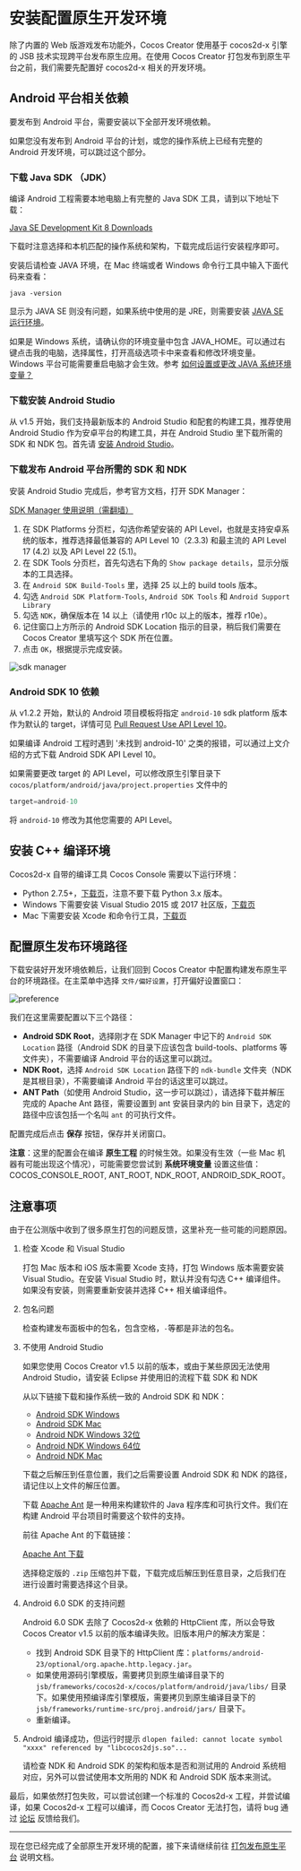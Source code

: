 # 安装配置原生开发环境

除了内置的 Web 版游戏发布功能外，Cocos Creator 使用基于 cocos2d-x 引擎的 JSB 技术实现跨平台发布原生应用。在使用 Cocos Creator 打包发布到原生平台之前，我们需要先配置好 cocos2d-x 相关的开发环境。

## Android 平台相关依赖

要发布到 Android 平台，需要安装以下全部开发环境依赖。

如果您没有发布到 Android 平台的计划，或您的操作系统上已经有完整的 Android 开发环境，可以跳过这个部分。

### 下载 Java SDK （JDK）

编译 Android 工程需要本地电脑上有完整的 Java SDK 工具，请到以下地址下载：

[Java SE Development Kit 8 Downloads](http://www.oracle.com/technetwork/java/javase/downloads/jdk8-downloads-2133151.html)

下载时注意选择和本机匹配的操作系统和架构，下载完成后运行安装程序即可。

安装后请检查 JAVA 环境，在 Mac 终端或者 Windows 命令行工具中输入下面代码来查看：

```
java -version
```

显示为 JAVA SE 则没有问题，如果系统中使用的是 JRE，则需要安装 [JAVA SE 运行环境](http://www.oracle.com/technetwork/java/javase/downloads/index.html)。

如果是 Windows 系统，请确认你的环境变量中包含 JAVA_HOME。可以通过右键点击我的电脑，选择属性，打开高级选项卡中来查看和修改环境变量。Windows 平台可能需要重启电脑才会生效。参考 [如何设置或更改 JAVA 系统环境变量？](https://www.java.com/zh_CN/download/help/path.xml)

### 下载安装 Android Studio

从 v1.5 开始，我们支持最新版本的 Android Studio 和配套的构建工具，推荐使用 Android Studio 作为安卓平台的构建工具，并在 Android Studio 里下载所需的 SDK 和 NDK 包。首先请 [安装 Android Studio](http://www.android-studio.org/)。

### 下载发布 Android 平台所需的 SDK 和 NDK

安装 Android Studio 完成后，参考官方文档，打开 SDK Manager：

[SDK Manager 使用说明（需翻墙）](https://developer.android.com/studio/intro/update.html#sdk-manager)

1. 在 SDK Platforms 分页栏，勾选你希望安装的 API Level，也就是支持安卓系统的版本，推荐选择最低兼容的 API Level 10（2.3.3) 和最主流的 API Level 17 (4.2) 以及 API Level 22 (5.1)。
2. 在 SDK Tools 分页栏，首先勾选右下角的 `Show package details`，显示分版本的工具选择。
3. 在 `Android SDK Build-Tools` 里，选择 25 以上的 build tools 版本。
4. 勾选 `Android SDK Platform-Tools`, `Android SDK Tools` 和 `Android Support Library`
5. 勾选 `NDK`，确保版本在 14 以上（请使用 r10c 以上的版本，推荐 r10e）。
6. 记住窗口上方所示的 Android SDK Location 指示的目录，稍后我们需要在 Cocos Creator 里填写这个 SDK 所在位置。
7. 点击 `OK`，根据提示完成安装。

![sdk manager](setup-native-development/sdk-manager.jpg)

### Android SDK 10 依赖

从 v1.2.2 开始，默认的 Android 项目模板将指定 `android-10` sdk platform 版本作为默认的 target，详情可见 [Pull Request Use API Level 10](https://github.com/cocos-creator/cocos2d-x-lite/pull/316)。

如果编译 Android 工程时遇到 '未找到 android-10' 之类的报错，可以通过上文介绍的方式下载 Android SDK API Level 10。

如果需要更改 target 的 API Level，可以修改原生引擎目录下 `cocos/platform/android/java/project.properties` 文件中的

```java
target=android-10
```

将 `android-10` 修改为其他您需要的 API Level。

## 安装 C++ 编译环境

Cocos2d-x 自带的编译工具 Cocos Console 需要以下运行环境：

- Python 2.7.5+，[下载页](https://www.python.org/downloads/)，注意不要下载 Python 3.x 版本。
- Windows 下需要安装 Visual Studio 2015 或 2017 社区版，[下载页](https://www.visualstudio.com/downloads/download-visual-studio-vs)
- Mac 下需要安装 Xcode 和命令行工具，[下载页](https://developer.apple.com/xcode/download/)

## 配置原生发布环境路径

下载安装好开发环境依赖后，让我们回到 Cocos Creator 中配置构建发布原生平台的环境路径。在主菜单中选择 `文件/偏好设置`，打开偏好设置窗口：

![preference](../getting-started/basics/editor-panels/preferences/native-develop.jpg)

我们在这里需要配置以下三个路径：

- **Android SDK Root**，选择刚才在 SDK Manager 中记下的 `Android SDK Location` 路径（Android SDK 的目录下应该包含 build-tools、platforms 等文件夹），不需要编译 Android 平台的话这里可以跳过。
- **NDK Root**，选择 `Android SDK Location` 路径下的 `ndk-bundle` 文件夹（NDK 是其根目录），不需要编译 Android 平台的话这里可以跳过。
- **ANT Path**（如使用 Android Studio，这一步可以跳过），请选择下载并解压完成的 Apache Ant 路径，需要设置到 ant 安装目录内的 bin 目录下，选定的路径中应该包括一个名叫 `ant` 的可执行文件。

配置完成后点击 **保存** 按钮，保存并关闭窗口。

**注意**：这里的配置会在编译 **原生工程** 的时候生效。如果没有生效（一些 Mac 机器有可能出现这个情况），可能需要您尝试到 **系统环境变量** 设置这些值：COCOS_CONSOLE_ROOT, ANT_ROOT, NDK_ROOT, ANDROID_SDK_ROOT。

## 注意事项

由于在公测版中收到了很多原生打包的问题反馈，这里补充一些可能的问题原因。

1. 检查 Xcode 和 Visual Studio

    打包 Mac 版本和 iOS 版本需要 Xcode 支持，打包 Windows 版本需要安装 Visual Studio。在安装 Visual Studio 时，默认并没有勾选 C++ 编译组件。如果没有安装，则需要重新安装并选择 C++ 相关编译组件。

2. 包名问题

    检查构建发布面板中的包名，包含空格，`-`等都是非法的包名。

3. 不使用 Android Studio

    如果您使用 Cocos Creator v1.5 以前的版本，或由于某些原因无法使用 Android Studio，请安装 Eclipse 并使用旧的流程下载 SDK 和 NDK

    从以下链接下载和操作系统一致的 Android SDK 和 NDK：

    - [Android SDK Windows](http://cocostudio.download.appget.cn/android-sdk/android-sdk-win.zip)
    - [Android SDK Mac](http://cocostudio.download.appget.cn/Cocos/CocosStore/android22-sdk-macosx.zip)
    - [Android NDK Windows 32位](http://cocostudio.download.appget.cn/Cocos/CocosStore/android-ndk-r10d-windows-x86.zip)
    - [Android NDK Windows 64位](http://cocostudio.download.appget.cn/Cocos/CocosStore/android-ndk-r10e-Windows.zip)
    - [Android NDK Mac](http://cocostudio.download.appget.cn/Cocos/CocosStore/android-ndk-r10e-macosx.zip)

    下载之后解压到任意位置，我们之后需要设置 Android SDK 和 NDK 的路径，请记住以上文件的解压位置。

    下载 [Apache Ant](http://ant.apache.org) 是一种用来构建软件的 Java 程序库和可执行文件。我们在构建 Android 平台项目时需要这个软件的支持。

    前往 Apache Ant 的下载链接：

    [Apache Ant 下载](http://ant.apache.org/bindownload.cgi)

    选择稳定版的 `.zip` 压缩包并下载，下载完成后解压到任意目录，之后我们在进行设置时需要选择这个目录。

4. Android 6.0 SDK 的支持问题

    Android 6.0 SDK 去除了 Cocos2d-x 依赖的 HttpClient 库，所以会导致 Cocos Creator v1.5 以前的版本编译失败。旧版本用户的解决方案是：

    - 找到 Android SDK 目录下的 HttpClient 库：`platforms/android-23/optional/org.apache.http.legacy.jar`。
    - 如果使用源码引擎模版，需要拷贝到原生编译目录下的 `jsb/frameworks/cocos2d-x/cocos/platform/android/java/libs/` 目录下。如果使用预编译库引擎模版，需要拷贝到原生编译目录下的 `jsb/frameworks/runtime-src/proj.android/jars/` 目录下。
    - 重新编译。

5. Android 编译成功，但运行时提示 `dlopen failed: cannot locate symbol "xxxx" referenced by "libcocos2djs.so"...`

    请检查 NDK 和 Android SDK 的架构和版本是否和测试用的 Android 系统相对应，另外可以尝试使用本文所用的 NDK 和 Android SDK 版本来测试。

最后，如果依然打包失败，可以尝试创建一个标准的 Cocos2d-x 工程，并尝试编译，如果 Cocos2d-x 工程可以编译，而 Cocos Creator 无法打包，请将 bug 通过 [论坛](http://forum.cocos.com/c/Creator) 反馈给我们。

---

现在您已经完成了全部原生开发环境的配置，接下来请继续前往 [打包发布原生平台](publish-native.md) 说明文档。



